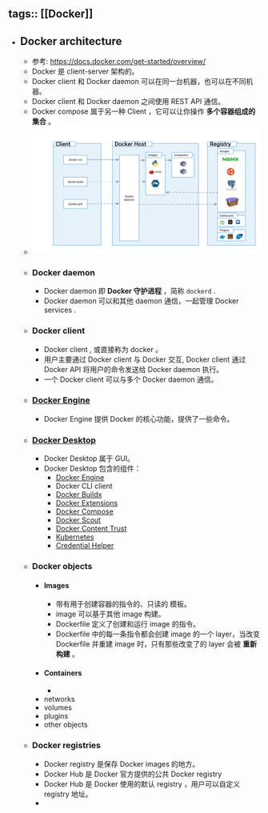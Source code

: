 tags:: [[Docker]]
---

- ## Docker architecture
	- 参考: https://docs.docker.com/get-started/overview/
	- Docker 是 client-server 架构的。
	- Docker client 和 Docker daemon  可以在同一台机器，也可以在不同机器。
	- Docker client 和 Docker daemon 之间使用 REST API 通信。
	- Docker compose 属于另一种 Client ，它可以让你操作 **多个容器组成的集合** 。
	- ![architecture.png](../assets/architecture_1692166161266_0.png)
	- ### Docker daemon
		- Docker daemon 即 **Docker 守护进程** ，简称 `dockerd` .
		- Docker daemon 可以和其他 daemon 通信，一起管理 Docker services .
	- ### Docker client
		- Docker client , 或直接称为 docker 。
		- 用户主要通过 Docker client 与 Docker 交互, Docker client 通过 Docker API 将用户的命令发送给 Docker daemon 执行。
		- 一个 Docker client 可以与多个 Docker daemon 通信。
	- ###  [Docker Engine](https://docs.docker.com/engine/)
		- Docker Engine 提供 Docker 的核心功能，提供了一些命令。
	- ### [Docker Desktop](https://docs.docker.com/desktop/)
		- Docker Desktop 属于 GUI。
		- Docker Desktop 包含的组件：
			- [Docker Engine](https://docs.docker.com/engine/)
			- Docker CLI client
			- [Docker Buildx](https://docs.docker.com/build/)
			- [Docker Extensions](https://docs.docker.com/desktop/extensions/)
			- [Docker Compose](https://docs.docker.com/compose/)
			- [Docker Scout](https://docs.docker.com/scout/)
			- [Docker Content Trust](https://docs.docker.com/engine/security/trust/)
			- [Kubernetes](https://github.com/kubernetes/kubernetes/)
			- [Credential Helper](https://github.com/docker/docker-credential-helpers/)
	- ### Docker objects
		- #### Images
			- 带有用于创建容器的指令的、只读的 模板。
			- image 可以基于其他 image 构建。
			- Dockerfile 定义了创建和运行 image 的指令。
			- Dockerfile 中的每一条指令都会创建 image 的一个 layer，当改变 Dockerfile 并重建 image 时，只有那些改变了的 layer 会被 **重新构建** 。
		- #### Containers
			-
		- networks
		- volumes
		- plugins
		- other objects
	- ### Docker registries
		- Docker registry 是保存 Docker images 的地方。
		- Docker Hub 是 Docker 官方提供的公共 Docker registry
		- Docker Hub 是 Docker 使用的默认 registry ，用户可以自定义 registry 地址。
		-